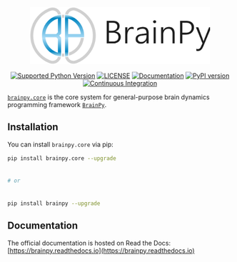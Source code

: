 <p align="center">
  	<img alt="Header image of BrainPy - brain dynamics programming in Python." src="https://github.com/brainpy/BrainPy/blob/master/images/logo.png" width=80%>
</p> 



<p align="center">
	<a href="https://pypi.org/project/brainpy.core/"><img alt="Supported Python Version" src="https://img.shields.io/pypi/pyversions/brainpy.core"></a>
	<a href="https://github.com/brainpy/brainpy.core"><img alt="LICENSE" src="https://anaconda.org/brainpy/brainpy/badges/license.svg"></a>
  	<a href="https://brainpy.readthedocs.io/en/latest/?badge=latest"><img alt="Documentation" src="https://readthedocs.org/projects/brainpy/badge/?version=latest"></a>
  	<a href="https://badge.fury.io/py/brainpy.core"><img alt="PyPI version" src="https://badge.fury.io/py/brainpy.core.svg"></a>
    <a href="https://github.com/brainpy/brainpy.core/actions/workflows/CI.yml"><img alt="Continuous Integration" src="https://github.com/brainpy/brainpy.core/actions/workflows/CI.yml/badge.svg"></a>
</p>


[``brainpy.core``](https://github.com/brainpy/brainpy.core) is the core system for general-purpose brain dynamics programming framework [``BrainPy``](https://github.com/brainpy/BrainPy). 


## Installation

You can install ``brainpy.core`` via pip:

```bash
pip install brainpy.core --upgrade


# or


pip install brainpy --upgrade
```

## Documentation

The official documentation is hosted on Read the Docs: [https://brainpy.readthedocs.io](https://brainpy.readthedocs.io)

